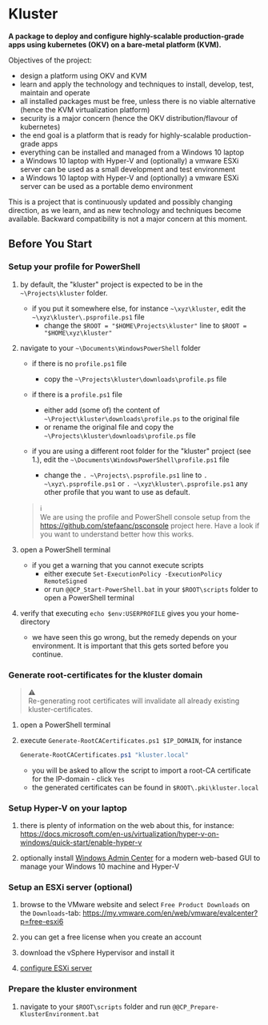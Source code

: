 # Kluster

**A package to deploy and configure highly-scalable production-grade apps using kubernetes (OKV) on a bare-metal platform (KVM).**

Objectives of the project:

- design a platform using OKV and KVM
- learn and apply the technology and techniques to install, develop, test, maintain and operate
- all installed packages must be free, unless there is no viable alternative (hence the KVM virtualization platform)
- security is a major concern (hence the OKV distribution/flavour of kubernetes)
- the end goal is a platform that is ready for highly-scalable production-grade apps
- everything can be installed and managed from a Windows 10 laptop
- a Windows 10 laptop with Hyper-V and (optionally) a vmware ESXi server can be used as a small development and test environment
- a Windows 10 laptop with Hyper-V and (optionally) a vmware ESXi server can be used as a portable demo environment


This is a project that is continuously updated and possibly changing direction, as we learn, and as new technology and techniques become available.  Backward compatibility is not a major concern at this moment.


## Before You Start

### Setup your profile for PowerShell

1. by default, the "kluster" project is expected to be in the `~\Projects\kluster` folder.  

   - if you put it somewhere else, for instance `~\xyz\kluster`, edit the `~\xyz\kluster\.psprofile.ps1` file
     - change the `$ROOT = "$HOME\Projects\kluster"` line to `$ROOT = "$HOME\xyz\kluster"`


2. navigate to your `~\Documents\WindowsPowerShell` folder

   - if there is no `profile.ps1` file
     - copy the `~\Projects\kluster\downloads\profile.ps` file  

   - if there is a `profile.ps1` file
     - either add (some of) the content of `~\Project\kluster\downloads\profile.ps` to the original file
     - or rename the original file and copy the `~\Projects\kluster\downloads\profile.ps` file  

   - if you are using a different root folder for the "kluster" project (see 1.), edit the `~\Documents\WindowsPowerShell\profile.ps1` file
     - change the `. ~\Projects\.psprofile.ps1` line to `. ~\xyz\.psprofile.ps1` or `. ~\xyz\kluster\.psprofile.ps1` any other profile that you want to use as default.

   > :information_source:  
   > We are using the profile and PowerShell console setup from the https://github.com/stefaanc/psconsole project here.  Have a look if you want to understand better how this works.


3. open a PowerShell terminal

   - if you get a warning that you cannot execute scripts
     - either execute `Set-ExecutionPolicy -ExecutionPolicy RemoteSigned`
     - or run `@@CP_Start-PowerShell.bat` in your `$ROOT\scripts` folder to open a PowerShell terminal


4. verify that executing `echo $env:USERPROFILE` gives you your home-directory

   - we have seen this go wrong, but the remedy depends on your environment.  It is important that this gets sorted before you continue.


### Generate root-certificates for the kluster domain
   
> :warning:  
> Re-generating root certificates will invalidate all already existing kluster-certificates.

1. open a PowerShell terminal

2. execute `Generate-RootCACertificates.ps1 $IP_DOMAIN`, for instance

   ```powershell
   Generate-RootCACertificates.ps1 "kluster.local"
   ```

   - you will be asked to allow the script to import a root-CA certificate for the IP-domain - click `Yes`
   - the generated certificates can be found in `$ROOT\.pki\kluster.local`


### Setup Hyper-V on your laptop

1. there is plenty of information on the web about this, for instance: https://docs.microsoft.com/en-us/virtualization/hyper-v-on-windows/quick-start/enable-hyper-v 

2. optionally install [Windows Admin Center](https://docs.microsoft.com/en-us/windows-server/manage/windows-admin-center/overview) for a modern web-based GUI to manage your Windows 10 machine and Hyper-V


### Setup an ESXi server (optional)

1. browse to the VMware website and select `Free Product Downloads` on the `Downloads`-tab: https://my.vmware.com/en/web/vmware/evalcenter?p=free-esxi6

2. you can get a free license when you create an account

3. download the vSphere Hypervisor and install it

4. [configure ESXi server](./documents/configure-esxi-server.md)


### Prepare the kluster environment

1. navigate to your `$ROOT\scripts` folder and run `@@CP_Prepare-KlusterEnvironment.bat`

